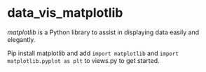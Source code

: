 # data_vis_matplotlib

*matplotlib* is a Python library to assist in displaying data easily and elegantly.

Pip install matplotlib and add `import matplotlib` and `import matplotlib.pyplot as plt` to views.py to get started.
